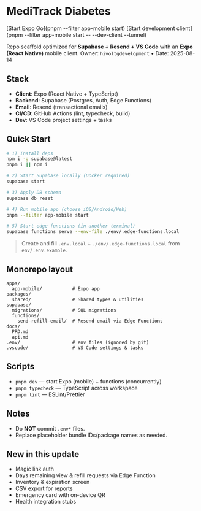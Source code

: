 # MediTrack Diabetes

[Start Expo Go](pnpm --filter app-mobile start)
[Start development client](pnpm --filter app-mobile start -- --dev-client --tunnel)

Repo scaffold optimized for **Supabase + Resend + VS Code** with an **Expo (React Native)** mobile client.
Owner: `hivoltgdevelopment` • Date: 2025-08-14

## Stack
- **Client**: Expo (React Native + TypeScript)
- **Backend**: Supabase (Postgres, Auth, Edge Functions)
- **Email**: Resend (transactional emails)
- **CI/CD**: GitHub Actions (lint, typecheck, build)
- **Dev**: VS Code project settings + tasks

## Quick Start
```bash
# 1) Install deps
npm i -g supabase@latest
pnpm i || npm i

# 2) Start Supabase locally (Docker required)
supabase start

# 3) Apply DB schema
supabase db reset

# 4) Run mobile app (choose iOS/Android/Web)
pnpm --filter app-mobile start

# 5) Start edge functions (in another terminal)
supabase functions serve --env-file ./env/.edge-functions.local
```
> Create and fill `.env.local` + `./env/.edge-functions.local` from `env/.env.example`.

## Monorepo layout
```
apps/
  app-mobile/           # Expo app
packages/
  shared/               # Shared types & utilities
supabase/
  migrations/           # SQL migrations
  functions/
    send-refill-email/  # Resend email via Edge Functions
docs/
  PRD.md
  api.md
.env/                   # env files (ignored by git)
.vscode/                # VS Code settings & tasks
```

## Scripts
- `pnpm dev` — start Expo (mobile) + functions (concurrently)
- `pnpm typecheck` — TypeScript across workspace
- `pnpm lint` — ESLint/Prettier

## Notes
- Do **NOT** commit `.env*` files.
- Replace placeholder bundle IDs/package names as needed.

## New in this update
- Magic link auth
- Days remaining view & refill requests via Edge Function
- Inventory & expiration screen
- CSV export for reports
- Emergency card with on-device QR
- Health integration stubs
